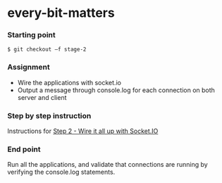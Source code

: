 # every-bit-matters

### Starting point

```
$ git checkout –f stage-2
```

### Assignment
* Wire the applications with socket.io
* Output a message through console.log for each connection on both server and client

### Step by step instruction

Instructions for [Step 2 - Wire it all up with Socket.IO](https://github.com/krsjan/every-bit-matters/wiki/2:-Wire-it-all-up-with-socket.io)

### End point
Run all the applications, and validate that connections are running by verifying the console.log statements. 
